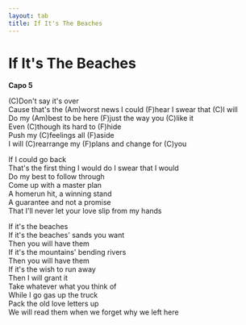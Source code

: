 ```yaml
---
layout: tab
title: If It's The Beaches
---
```

# If It's The Beaches

**Capo 5**  
  
(C)Don't say it's over  
Cause that's the (Am)worst news I could (F)hear I swear that (C)I will  
Do my (Am)best to be here (F)just the way you (C)like it  
Even (C)though its hard to (F)hide  
Push my (C)feelings all (F)aside  
I will (C)rearrange my (F)plans and change for (C)you  
  
If I could go back  
That's the first thing I would do I swear that I would  
Do my best to follow through  
Come up with a master plan  
A homerun hit, a winning stand  
A guarantee and not a promise  
That I'll never let your love slip from my hands  
  
If it's the beaches  
If it's the beaches' sands you want  
Then you will have them  
If it's the mountains' bending rivers  
Then you will have them  
If it's the wish to run away  
Then I will grant it  
Take whatever what you think of  
While I go gas up the truck  
Pack the old love letters up  
We will read them when we forget why we left here
